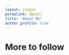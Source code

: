 ```yaml
---
layout: single
permalink: about/
title: "About Me"
author_profile: true
---
```


# More to follow
